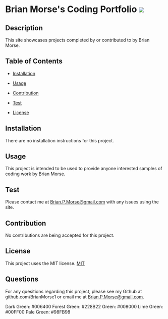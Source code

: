 
# Brian Morse's Coding Portfolio ![](https://img.shields.io/badge/License:-MIT-lightgrey)
        
## Description
This site showcases projects completed by or contributed to by Brian Morse. 

## Table of Contents
* [Installation](#installation)

* [Usage](#usage)

* [Contribution](#contribution)

* [Test](#test)

* [License](#license)

    
## Installation
There are no installation instructions for this project. 

## Usage
This project is intended to be used to provide anyone interested samples of coding work by Brian Morse. 

## Test
Please contact me at Brian.P.Morse@gmail.com with any issues using the site. 

## Contribution
No contributions are being accepted for this project. 

## License
This project uses the MIT license. 
[MIT](./LICENSE)

## Questions
For any quesitions regarding this project, please see my Github at github.com/BrianMorse1 or email me at Brian.P.Morse@gmail.com. 







Dark Green: #006400
Forest Green: #228B22
Green: #008000
Lime Green: #00FF00
Pale Green: #98FB98
